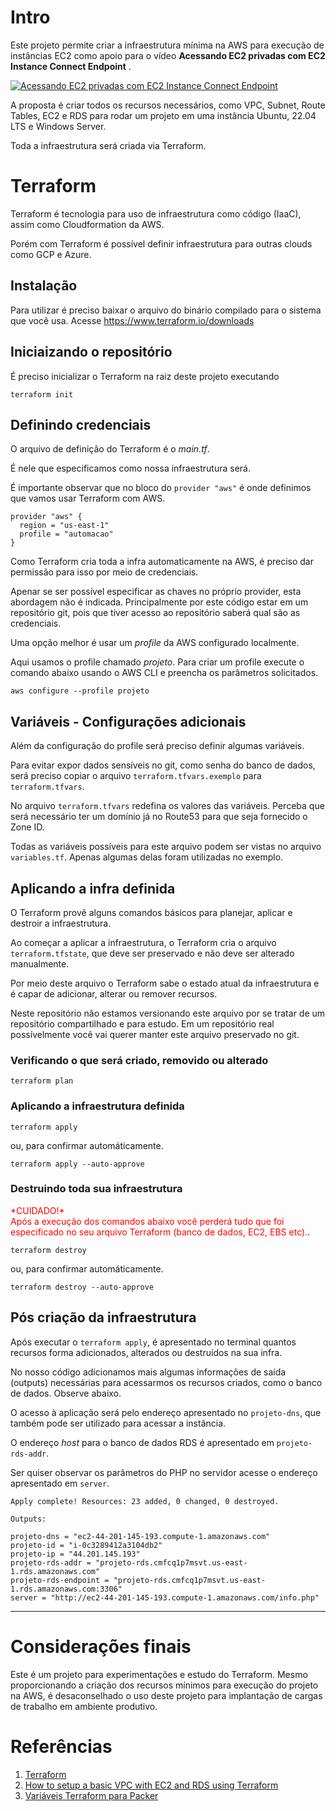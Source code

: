 # Intro

Este projeto permite criar a infraestrutura mínima na AWS para execução de instâncias EC2 como apoio para o vídeo **Acessando EC2 privadas com EC2 Instance Connect Endpoint** .

[![Acessando EC2 privadas com EC2 Instance Connect Endpoint](https://img.youtube.com/vi/BCVkyoe9aoI/0.jpg)](https://www.youtube.com/watch?v=BCVkyoe9aoI)

A proposta é criar todos os recursos necessários, como VPC, Subnet, Route Tables, EC2 e RDS para rodar um projeto em uma instância Ubuntu, 22.04 LTS e Windows Server. 

Toda a infraestrutura será criada via Terraform.

# Terraform

Terraform é tecnologia para uso de infraestrutura como código (IaaC), assim como Cloudformation da AWS. 

Porém com Terraform é possível definir infraestrutura para outras clouds como GCP e Azure.

## Instalação

Para utilizar é preciso baixar o arquivo do binário compilado para o sistema que você usa. Acesse https://www.terraform.io/downloads

## Iniciaizando o repositório

É preciso inicializar o Terraform na raiz deste projeto executando 

```
terraform init
```

## Definindo credenciais

O arquivo de definição do Terraform é o *main.tf*.

É nele que especificamos como nossa infraestrutura será.

É importante observar que no bloco do ``provider "aws"`` é onde definimos que vamos usar Terraform com AWS. 

```
provider "aws" {
  region = "us-east-1"
  profile = "automacao"
}
```

Como Terraform cria toda a infra automaticamente na AWS, é preciso dar permissão para isso por meio de credenciais.

Apenar se ser possível especificar as chaves no próprio provider, esta abordagem não é indicada. Principalmente por este código estar em um repositório git, pois que tiver acesso ao repositório saberá qual são as credenciais.

Uma opção melhor é usar um *profile* da AWS configurado localmente. 

Aqui usamos o profile chamado *projeto*. Para criar um profile execute o comando abaixo usando o AWS CLI e preencha os parâmetros solicitados.

```
aws configure --profile projeto
```

## Variáveis - Configurações adicionais 

Além da configuração do profile será preciso definir algumas variáveis.

Para evitar expor dados sensíveis no git, como senha do banco de dados, será preciso copiar o arquivo ``terraform.tfvars.exemplo`` para ``terraform.tfvars``.

No arquivo ``terraform.tfvars`` redefina os valores das variáveis. Perceba que será necessário ter um domínio já no Route53 para que seja fornecido o Zone ID.

Todas as variáveis possíveis para este arquivo podem ser vistas no arquivo ``variables.tf``. Apenas algumas delas foram utilizadas no exemplo.

## Aplicando a infra definida

O Terraform provê alguns comandos básicos para planejar, aplicar e destroir a infraestrutura. 

Ao começar a aplicar a infraestrutura, o Terraform cria o arquivo ``terraform.tfstate``, que deve ser preservado e não deve ser alterado manualmente.

Por meio deste arquivo o Terraform sabe o estado atual da infraestrutura e é capar de adicionar, alterar ou remover recursos.

Neste repositório não estamos versionando este arquivo por se tratar de um repositório compartilhado e para estudo. Em um repositório real possívelmente você vai querer manter este arquivo preservado no git.

###  Verificando o que será criado, removido ou alterado
```
terraform plan
```

###  Aplicando a infraestrutura definida
```
terraform apply
```
ou, para confirmar automáticamente.
```
terraform apply --auto-approve
```

###  Destruindo toda sua infraestrutura

<span style="color:RED">\*CUIDADO!\* <br>
Após a execução dos comandos abaixo você perderá tudo que foi especificado no seu arquivo Terraform (banco de dados, EC2, EBS etc).</span>.

```
terraform destroy
```
ou, para confirmar automáticamente.
```
terraform destroy --auto-approve
```

## Pós criação da infraestrutura

Após executar o ``terraform apply``, é apresentado no terminal quantos recursos forma adicionados, alterados ou destruídos na sua infra.

No nosso código adicionamos mais algumas informações de saída (outputs) necessárias para acessarmos os recursos criados, como o banco de dados. Observe abaixo.

O acesso à aplicação será pelo endereço apresentado no ``projeto-dns``, que também pode ser utilizado para acessar a instância.

O endereço *host* para o banco de dados RDS é apresentado em ``projeto-rds-addr``. 

Ser quiser observar os parâmetros do PHP no servidor acesse o endereço apresentado em ``server``.

```
Apply complete! Resources: 23 added, 0 changed, 0 destroyed.

Outputs:

projeto-dns = "ec2-44-201-145-193.compute-1.amazonaws.com"
projeto-id = "i-0c3289412a3104db2"
projeto-ip = "44.201.145.193"
projeto-rds-addr = "projeto-rds.cmfcq1p7msvt.us-east-1.rds.amazonaws.com"
projeto-rds-endpoint = "projeto-rds.cmfcq1p7msvt.us-east-1.rds.amazonaws.com:3306"
server = "http://ec2-44-201-145-193.compute-1.amazonaws.com/info.php"
```

---

# Considerações finais

Este é um projeto para experimentações e estudo do Terraform. 
Mesmo proporcionando a criação dos recursos mínimos para execução do projeto na AWS, é desaconselhado o uso deste projeto para implantação de cargas de trabalho em ambiente produtivo. 

# Referências

1. [Terraform](https://www.terraform.io/)
2. [How to setup a basic VPC with EC2 and RDS using Terraform](https://dev.to/rolfstreefkerk/how-to-setup-a-basic-vpc-with-ec2-and-rds-using-terraform-3jij)
3. [Variáveis Terraform para Packer](https://stackoverflow.com/questions/58054772/how-to-set-a-packer-variable-from-a-terraform-state)